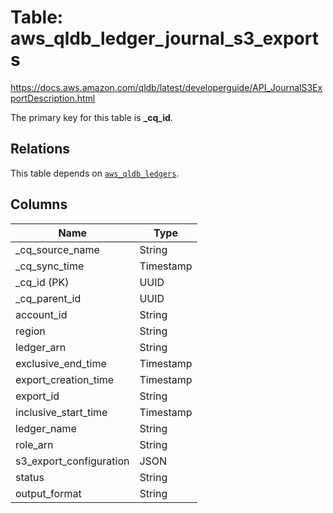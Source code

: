 # Table: aws_qldb_ledger_journal_s3_exports

https://docs.aws.amazon.com/qldb/latest/developerguide/API_JournalS3ExportDescription.html

The primary key for this table is **_cq_id**.

## Relations
This table depends on [`aws_qldb_ledgers`](aws_qldb_ledgers.md).

## Columns
| Name          | Type          |
| ------------- | ------------- |
|_cq_source_name|String|
|_cq_sync_time|Timestamp|
|_cq_id (PK)|UUID|
|_cq_parent_id|UUID|
|account_id|String|
|region|String|
|ledger_arn|String|
|exclusive_end_time|Timestamp|
|export_creation_time|Timestamp|
|export_id|String|
|inclusive_start_time|Timestamp|
|ledger_name|String|
|role_arn|String|
|s3_export_configuration|JSON|
|status|String|
|output_format|String|